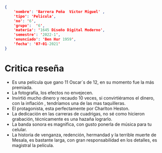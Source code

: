 
```json
{
    'nombre': 'Barrera Peña  Víctor Miguel' ,
    'tipo': 'Pelicula',
    'no': '6',
    'grupo':  '6',
    'materia': '1645 Diseño Digital Moderno',
    'semestre': '2022-1',
    'enunciado': 'Ben Hur 1959',
    'fecha': '07-01-2021'
}
```

# Critica reseña

- Es una película que gano 11 Oscar´s  de 12, en su momento fue la más premiada.
- La fotografía, los efectos no envejecen.
- Invirtió mucho dinero y recaudo 10 veces, si convirtiéramos el dinero, con la inflación , tendríamos una de las mas taquilleras.
- El protagonista, esta perfectamente por Charlton Heston.
- La dedicación en las carreras de cuadrigas, no sé como hicieron grabación, técnicamente es una hazaña lograrlo.
- La banda sonora es magnifica, con gusto ponerla de  música para tu celular.
- La historia de venganza, redención, hermandad y la terrible muerte de Mesala, es bastante larga, con gran responsabilidad en los detalles, es magistral la película.

